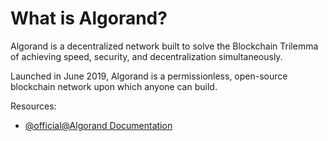 
# What is Algorand?

Algorand is a decentralized network built to solve the Blockchain Trilemma of achieving speed, security, and decentralization simultaneously. 

Launched in June 2019, Algorand is a permissionless, open-source blockchain network upon which anyone can build.


Resources:

- [@official@Algorand Documentation](https://developer.algorand.org/docs/)
